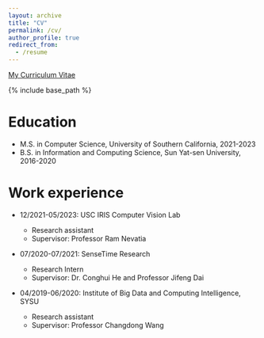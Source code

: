 ```yaml
---
layout: archive
title: "CV"
permalink: /cv/
author_profile: true
redirect_from:
  - /resume
---
```


<a href="https://drive.google.com/file/d/1CYOwvdLCt0t6yvNsHZUJu2MGe6nAXkuQ/view?usp=sharing">My Curriculum Vitae</a>

{% include base_path %}

Education
======
* M.S. in Computer Science, University of Southern California, 2021-2023
* B.S. in Information and Computing Science, Sun Yat-sen University, 2016-2020

<!-- * Ph.D in Version Control Theory, GitHub University, 2018 (expected) -->

Work experience
======
* 12/2021-05/2023: USC IRIS Computer Vision Lab
  * Research assistant
  * Supervisor: Professor Ram Nevatia

* 07/2020-07/2021: SenseTime Research
  * Research Intern
  * Supervisor: Dr. Conghui He and Professor Jifeng Dai

* 04/2019-06/2020: Institute of Big Data and Computing Intelligence, SYSU
  * Research assistant
  * Supervisor: Professor Changdong Wang

<!-- Skills
======
* Skill 1
* Skill 2
  * Sub-skill 2.1
  * Sub-skill 2.2
  * Sub-skill 2.3
* Skill 3 -->

<!-- Publications
======
  <ul>{% for post in site.publications %}
    {% include archive-single-cv.html %}
  {% endfor %}</ul> -->
  
<!-- Talks
======
  <ul>{% for post in site.talks %}
    {% include archive-single-talk-cv.html %}
  {% endfor %}</ul> -->
  
<!-- Teaching
======
  <ul>{% for post in site.teaching %}
    {% include archive-single-cv.html %}
  {% endfor %}</ul> -->
  
<!-- Service and leadership
======
* Currently signed in to 43 different slack teams -->
